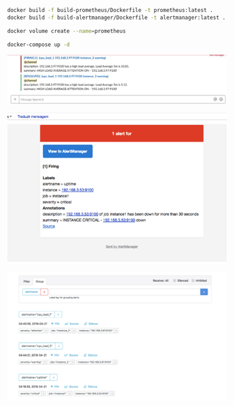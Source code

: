 
```bash
docker build -f build-prometheus/Dockerfile -t prometheus:latest .
docker build -f build-alertmanager/Dockerfile -t alertmanager:latest .
```

```bash
docker volume create --name=prometheus
```

```bash
docker-compose up -d
```

![Alerta - Slack](imgs/alert-slack.png)

![Alerta - Email](imgs/alertmanager-email.png)

![Alerta - Web](imgs/alertmanager-web.png)



